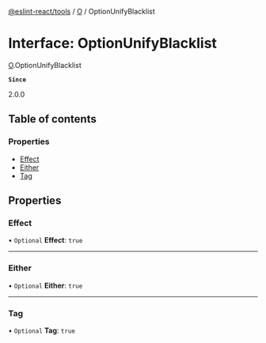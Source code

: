[@eslint-react/tools](../README.md) / [O](../modules/O.md) / OptionUnifyBlacklist

# Interface: OptionUnifyBlacklist

[O](../modules/O.md).OptionUnifyBlacklist

**`Since`**

2.0.0

## Table of contents

### Properties

- [Effect](O.OptionUnifyBlacklist.md#effect)
- [Either](O.OptionUnifyBlacklist.md#either)
- [Tag](O.OptionUnifyBlacklist.md#tag)

## Properties

### Effect

• `Optional` **Effect**: `true`

---

### Either

• `Optional` **Either**: `true`

---

### Tag

• `Optional` **Tag**: `true`
